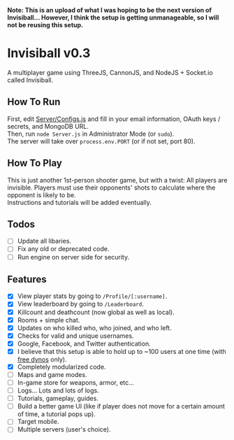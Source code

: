 __Note: This is an upload of what I was hoping to be the next version of Invisiball... However, I think the setup is getting unmanageable, so I will not be reusing this setup.__
# Invisiball v0.3
A multiplayer game using ThreeJS, CannonJS, and NodeJS + Socket.io called Invisiball.

## How To Run
First, edit [Server/Configs.js](./Server/Configs.js) and fill in your email information, OAuth keys / secrets, and MongoDB URL.
<br>
Then, run `node Server.js` in Administrator Mode (or `sudo`).
<br>
The server will take over `process.env.PORT` (or if not set, port 80).

## How To Play
This is just another 1st-person shooter game, but with a twist: All players are invisible. Players must use their opponents' shots to calculate where the opponent is likely to be.
<br>
Instructions and tutorials will be added eventually.

## Todos
+ [ ] Update all libaries.
+ [ ] Fix any old or deprecated code.
+ [ ] Run engine on server side for security.

## Features
+ [X] View player stats by going to `/Profile/[:username]`.
+ [X] View leaderboard by going to `/Leaderboard`.
+ [X] Killcount and deathcount (now global as well as local).
+ [X] Rooms + simple chat.
+ [X] Updates on who killed who, who joined, and who left.
+ [X] Checks for valid and unique usernames.
+ [X] Google, Facebook, and Twitter authentication.
+ [X] I believe that this setup is able to hold up to ~100 users at one time (with [free dynos](https://www.heroku.com/pricing) only).
+ [X] Completely modularized code.
+ [ ] Maps and game modes.
+ [ ] In-game store for weapons, armor, etc...
+ [ ] Logs... Lots and lots of logs.
+ [ ] Tutorials, gameplay, guides.
+ [ ] Build a better game UI (like if player does not move for a certain amount of time, a tutorial pops up).
+ [ ] Target mobile.
+ [ ] Multiple servers (user's choice).
